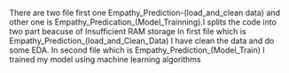 There are two file first one Empathy_Prediction-(load_and_clean data) and other one is Empathy_Predication_(Model_Trainning).I splits the code into two part beacuse of Insufficient RAM storage 
In first file which is Empathy_Prediction_(load_and_Clean_Data) I have clean the data and do some EDA.
In second file which is  Empathy_Prediction_(Model_Train) I trained my model using machine learning algorithms 
